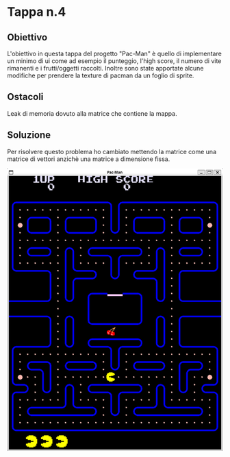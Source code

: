# Tappa n.4
## Obiettivo
L'obiettivo in questa tappa del progetto "Pac-Man" è quello di implementare un minimo di ui come ad esempio il punteggio, l'high score, il numero di vite rimanenti e i frutti/oggetti raccolti. Inoltre sono state apportate alcune modifiche per prendere la texture di pacman da un foglio di sprite.
## Ostacoli
Leak di memoria dovuto alla matrice che contiene la mappa.
## Soluzione
Per risolvere questo problema ho cambiato mettendo la matrice come una matrice di vettori anzichè una matrice a dimensione fissa.

![demo](images/demo.png)
